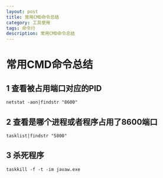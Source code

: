 ```yaml
---
layout: post
title: 常用CMD命令总结
category: 工具使用
tags: 命令行
description: 常用CMD命令总结
---
```


# 常用CMD命令总结
## 1 查看被占用端口对应的PID
    netstat -aon|findstr "8600"

## 2 查看是哪个进程或者程序占用了8600端口 
    tasklist|findstr "5800"

## 3 杀死程序
    taskkill -f -t -im javaw.exe